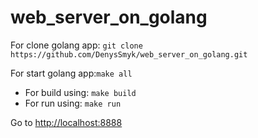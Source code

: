 # web_server_on_golang
For clone golang app: `git clone https://github.com/DenysSmyk/web_server_on_golang.git`

For start golang app:`make all`
* For build using: `make build`
* For run using: `make run`

Go to [http://localhost:8888]()

